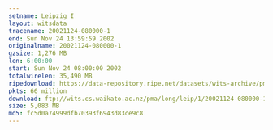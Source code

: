 ```yaml
---
setname: Leipzig I
layout: witsdata
tracename: 20021124-080000-1
end: Sun Nov 24 13:59:59 2002
originalname: 20021124-080000-1
gzsize: 1,276 MB
len: 6:00:00
start: Sun Nov 24 08:00:00 2002
totalwirelen: 35,490 MB
ripedownload: https://data-repository.ripe.net/datasets/wits-archive/pma/long/leip/1/20021124-080000-1.gz
pkts: 66 million
download: ftp://wits.cs.waikato.ac.nz/pma/long/leip/1/20021124-080000-1.gz
size: 5,083 MB
md5: fc5d0a74999dfb70393f6943d83ce9c8
---
```

